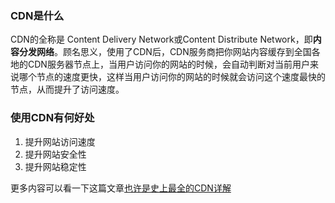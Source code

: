 ### CDN是什么
CDN的全称是 Content Delivery Network或Content Distribute Network，即**内容分发网络**。顾名思义，使用了CDN后，CDN服务商把你网站内容缓存到全国各地的CDN服务器节点上，当用户访问你的网站的时候，会自动判断对当前用户来说哪个节点的速度更快，这样当用户访问你的网站的时候就会访问这个速度最快的节点，从而提升了访问速度。

### 使用CDN有何好处
1. 提升网站访问速度
2. 提升网站安全性
3. 提升网站稳定性


更多内容可以看一下这篇文章[也许是史上最全的CDN详解](https://www.jianshu.com/p/b8183c8d04e2)
